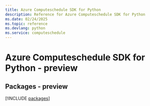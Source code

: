 ```yaml
---
title: Azure Computeschedule SDK for Python
description: Reference for Azure Computeschedule SDK for Python
ms.date: 02/24/2025
ms.topic: reference
ms.devlang: python
ms.service: computeschedule
---
```

# Azure Computeschedule SDK for Python - preview
## Packages - preview
[!INCLUDE [packages](computeschedule-index.md)]